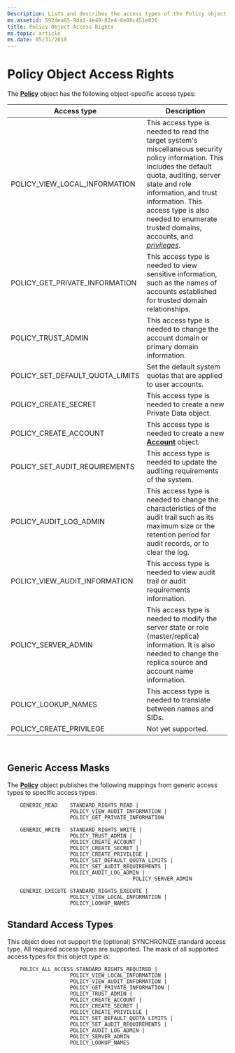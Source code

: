 ```yaml
---
Description: Lists and describes the access types of the Policy object.
ms.assetid: 592dea65-9da1-4e49-82e4-8e08c451e026
title: Policy Object Access Rights
ms.topic: article
ms.date: 05/31/2018
---
```


# Policy Object Access Rights

The [**Policy**](policy-object.md) object has the following object-specific access types:



| Access type                         | Description                                                                                                                                                                                                                                                                                                                                                        |
|-------------------------------------|--------------------------------------------------------------------------------------------------------------------------------------------------------------------------------------------------------------------------------------------------------------------------------------------------------------------------------------------------------------------|
| POLICY\_VIEW\_LOCAL\_INFORMATION    | This access type is needed to read the target system's miscellaneous security policy information. This includes the default quota, auditing, server state and role information, and trust information. This access type is also needed to enumerate trusted domains, accounts, and [*privileges*](/windows/desktop/SecGloss/p-gly). |
| POLICY\_GET\_PRIVATE\_INFORMATION   | This access type is needed to view sensitive information, such as the names of accounts established for trusted domain relationships.                                                                                                                                                                                                                              |
| POLICY\_TRUST\_ADMIN                | This access type is needed to change the account domain or primary domain information.                                                                                                                                                                                                                                                                             |
| POLICY\_SET\_DEFAULT\_QUOTA\_LIMITS | Set the default system quotas that are applied to user accounts.                                                                                                                                                                                                                                                                                                   |
| POLICY\_CREATE\_SECRET              | This access type is needed to create a new Private Data object.                                                                                                                                                                                                                                                                                                    |
| POLICY\_CREATE\_ACCOUNT             | This access type is needed to create a new [**Account**](account-object.md) object.                                                                                                                                                                                                                                                                               |
| POLICY\_SET\_AUDIT\_REQUIREMENTS    | This access type is needed to update the auditing requirements of the system.                                                                                                                                                                                                                                                                                      |
| POLICY\_AUDIT\_LOG\_ADMIN           | This access type is needed to change the characteristics of the audit trail such as its maximum size or the retention period for audit records, or to clear the log.                                                                                                                                                                                               |
| POLICY\_VIEW\_AUDIT\_INFORMATION    | This access type is needed to view audit trail or audit requirements information.                                                                                                                                                                                                                                                                                  |
| POLICY\_SERVER\_ADMIN               | This access type is needed to modify the server state or role (master/replica) information. It is also needed to change the replica source and account name information.                                                                                                                                                                                           |
| POLICY\_LOOKUP\_NAMES               | This access type is needed to translate between names and SIDs.                                                                                                                                                                                                                                                                                                    |
| POLICY\_CREATE\_PRIVILEGE           | Not yet supported.                                                                                                                                                                                                                                                                                                                                                 |



 

## Generic Access Masks

The [**Policy**](policy-object.md) object publishes the following mappings from generic access types to specific access types:

``` syntax
    GENERIC_READ    STANDARD_RIGHTS_READ |
                    POLICY_VIEW_AUDIT_INFORMATION |
                    POLICY_GET_PRIVATE_INFORMATION

    GENERIC_WRITE   STANDARD_RIGHTS_WRITE |
                    POLICY_TRUST_ADMIN |
                    POLICY_CREATE_ACCOUNT |
                    POLICY_CREATE_SECRET |
                    POLICY_CREATE_PRIVILEGE |
                    POLICY_SET_DEFAULT_QUOTA_LIMITS |
                    POLICY_SET_AUDIT_REQUIREMENTS |
                    POLICY_AUDIT_LOG_ADMIN |
                                        POLICY_SERVER_ADMIN

    GENERIC_EXECUTE STANDARD_RIGHTS_EXECUTE |
                    POLICY_VIEW_LOCAL_INFORMATION |
                    POLICY_LOOKUP_NAMES
```

## Standard Access Types

This object does not support the (optional) SYNCHRONIZE standard access type. All required access types are supported. The mask of all supported access types for this object type is:

``` syntax
    POLICY_ALL_ACCESS STANDARD_RIGHTS_REQUIRED |
                    POLICY_VIEW_LOCAL_INFORMATION |
                    POLICY_VIEW_AUDIT_INFORMATION |
                    POLICY_GET_PRIVATE_INFORMATION |
                    POLICY_TRUST_ADMIN |
                    POLICY_CREATE_ACCOUNT |
                    POLICY_CREATE_SECRET |
                    POLICY_CREATE_PRIVILEGE |
                    POLICY_SET_DEFAULT_QUOTA_LIMITS |
                    POLICY_SET_AUDIT_REQUIREMENTS |
                    POLICY_AUDIT_LOG_ADMIN |
                    POLICY_SERVER_ADMIN
                    POLICY_LOOKUP_NAMES
```

 

 